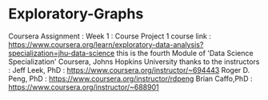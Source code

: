 # Exploratory-Graphs

Coursera Assignment : Week 1 : Course Project 1
course link :
https://www.coursera.org/learn/exploratory-data-analysis?specialization=jhu-data-science
this is the fourth Module of 'Data Science Specialization' Coursera, Johns Hopkins University
thanks to the instructors :
Jeff Leek, PhD : https://www.coursera.org/instructor/~694443
Roger D. Peng, PhD : https://www.coursera.org/instructor/rdpeng
Brian Caffo,PhD : https://www.coursera.org/instructor/~688901
